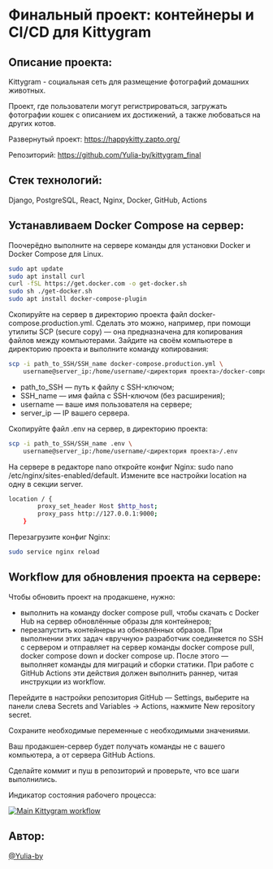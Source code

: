 # Финальный проект: контейнеры и CI/CD для Kittygram

## Описание проекта:
Kittygram - социальная сеть для размещение фотографий домашних животных.

Проект, где пользователи могут регистрироваться, загружать фотографии кошек с описанием их достижений, а также любоваться на других котов.

Развернутый проект: https://happykitty.zapto.org/

Репозиторий: https://github.com/Yulia-by/kittygram_final


## Стек технологий:
Django,  PostgreSQL,  React,  Nginx,  Docker,  GitHub,  Actions
## Устанавливаем Docker Compose на сервер:

Поочерёдно выполните на сервере команды для установки Docker и Docker Compose для Linux.

```bash
sudo apt update
sudo apt install curl
curl -fSL https://get.docker.com -o get-docker.sh
sudo sh ./get-docker.sh
sudo apt install docker-compose-plugin
```

Скопируйте на сервер в директорию проекта файл docker-compose.production.yml. Сделать это можно, например, при помощи утилиты SCP (secure copy) — она предназначена для копирования файлов между компьютерами. Зайдите на своём компьютере в директорию проекта и выполните команду копирования:

```bash
scp -i path_to_SSH/SSH_name docker-compose.production.yml \
    username@server_ip:/home/username/<директория проекта>/docker-compose.production.yml
```
- path_to_SSH — путь к файлу с SSH-ключом;
- SSH_name — имя файла с SSH-ключом (без расширения);
- username — ваше имя пользователя на сервере;
- server_ip — IP вашего сервера.

Скопируйте файл .env на сервер, в директорию проекта:

```bash
scp -i path_to_SSH/SSH_name .env \
    username@server_ip:/home/username/<директория проекта>/.env
```

На сервере в редакторе nano откройте конфиг Nginx: sudo nano /etc/nginx/sites-enabled/default. Измените все настройки location на одну в секции server.

```bash
location / {
        proxy_set_header Host $http_host;
        proxy_pass http://127.0.0.1:9000;
    }
```
Перезагрузите конфиг Nginx:

```bash
sudo service nginx reload
```

## Workflow для обновления проекта на сервере:

Чтобы обновить проект на продакшене, нужно:

- выполнить на команду docker compose pull, чтобы скачать с Docker Hub на сервер обновлённые образы для контейнеров;
- перезапустить контейнеры из обновлённых образов.
При выполнении этих задач «вручную» разработчик соединяется по SSH с сервером и отправляет на сервер команды docker compose pull, docker compose down и docker compose up. После этого — выполняет команды для миграций и сборки статики. При работе с GitHub Actions эти действия должен выполнить раннер, читая инструкции из workflow.

Перейдите в настройки репозитория GitHub — Settings, выберите на панели слева Secrets and Variables → Actions, нажмите New repository secret.

Сохраните необходимые переменные с необходимыми значениями.

Ваш продакшен-сервер будет получать команды не с вашего компьютера, а от сервера GitHub Actions.

Сделайте коммит и пуш в репозиторий и проверьте, что все шаги выполнились.

Индикатор состояния рабочего процесса:

[![Main Kittygram workflow](https://github.com/Yulia-by/kittygram_final/actions/workflows/main.yml/badge.svg?branch=main&event=push)](https://github.com/Yulia-by/kittygram_final/actions/workflows/main.yml)
## Автор:

[@Yulia-by](https://www.github.com/Yulia-by)

